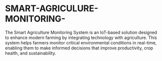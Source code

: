 # SMART-AGRICULURE-MONITORING-
The Smart Agriculture Monitoring System is an IoT-based solution designed to enhance modern farming by integrating technology with agriculture. This system helps farmers monitor critical environmental conditions in real-time, enabling them to make informed decisions that improve productivity, crop health, and sustainability.
